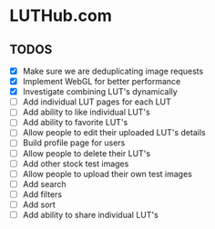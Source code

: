 # LUTHub.com

## TODOS

- [x] Make sure we are deduplicating image requests
- [x] Implement WebGL for better performance
- [x] Investigate combining LUT's dynamically
- [ ] Add individual LUT pages for each LUT
- [ ] Add ability to like individual LUT's
- [ ] Add ability to favorite LUT's
- [ ] Allow people to edit their uploaded LUT's details
- [ ] Build profile page for users
- [ ] Allow people to delete their LUT's
- [ ] Add other stock test images
- [ ] Allow people to upload their own test images
- [ ] Add search
- [ ] Add filters
- [ ] Add sort
- [ ] Add ability to share individual LUT's
